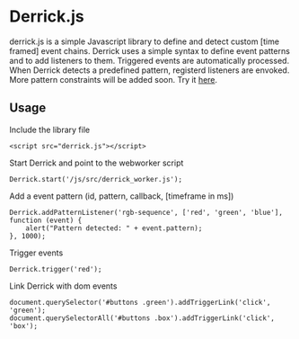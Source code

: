 # Derrick.js

derrick.js is a simple Javascript library to define and detect custom [time framed] event chains. Derrick uses a simple syntax to define event patterns and to add listeners to them. Triggered events are automatically processed. When Derrick detects a predefined pattern, registerd listeners are envoked. More pattern constraints will be added soon.  Try it [here](http://132.199.139.24/~baa56852/derrick/).

## Usage
Include the library file
```
<script src="derrick.js"></script>
```
	
Start Derrick and point to the webworker script
```
Derrick.start('/js/src/derrick_worker.js');
```

Add a event pattern (id, pattern, callback, [timeframe in ms])
```
Derrick.addPatternListener('rgb-sequence', ['red', 'green', 'blue'], function (event) {
	alert("Pattern detected: " + event.pattern);
}, 1000);
```
        
Trigger events
```
Derrick.trigger('red');
```
	
Link Derrick with dom events    
```
document.querySelector('#buttons .green').addTriggerLink('click', 'green');
document.querySelectorAll('#buttons .box').addTriggerLink('click', 'box');
```
